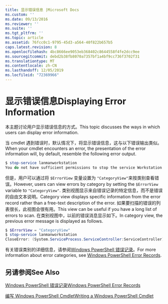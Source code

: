 ```yaml
---
title: 显示错误信息 |Microsoft Docs
ms.custom: ''
ms.date: 09/13/2016
ms.reviewer: ''
ms.suite: ''
ms.tgt_pltfrm: ''
ms.topic: article
ms.assetid: 76fcc0c1-9795-45d3-a564-40f822b657b5
caps.latest.revision: 8
ms.openlocfilehash: 4bc8666ee9053eb368402c8644558f4fe2dcc9ee
ms.sourcegitcommit: debd2b38fb8070a7357bf1a4bf9cc736f3702f31
ms.translationtype: MT
ms.contentlocale: zh-CN
ms.lasthandoff: 12/05/2019
ms.locfileid: "72369966"
---
```

# <a name="displaying-error-information"></a><span data-ttu-id="60b28-102">显示错误信息</span><span class="sxs-lookup"><span data-stu-id="60b28-102">Displaying Error Information</span></span>

<span data-ttu-id="60b28-103">本主题讨论用户显示错误信息的方式。</span><span class="sxs-lookup"><span data-stu-id="60b28-103">This topic discusses the ways in which users can display error information.</span></span>

<span data-ttu-id="60b28-104">当 cmdlet 遇到错误时，默认情况下，将显示错误信息，这与以下错误输出类似。</span><span class="sxs-lookup"><span data-stu-id="60b28-104">When your cmdlet encounters an error, the presentation of the error information will, by default, resemble the following error output.</span></span>

```powershell
$ stop-service lanmanworkstation
You do not have sufficient permissions to stop the service Workstation.
```

<span data-ttu-id="60b28-105">但是，用户可以通过将 `$ErrorView` 变量设置为 `"CategoryView"`来按类别查看错误。</span><span class="sxs-lookup"><span data-stu-id="60b28-105">However, users can view errors by category by setting the `$ErrorView` variable to `"CategoryView"`.</span></span> <span data-ttu-id="60b28-106">类别视图显示来自错误记录的特定信息，而不是错误的自由文本说明。</span><span class="sxs-lookup"><span data-stu-id="60b28-106">Category view displays specific information from the error record rather than a free-text description of the error.</span></span> <span data-ttu-id="60b28-107">如果要扫描的错误的列表很长，此视图会很有用。</span><span class="sxs-lookup"><span data-stu-id="60b28-107">This view can be useful if you have a long list of errors to scan.</span></span> <span data-ttu-id="60b28-108">在类别视图中，以前的错误消息显示如下。</span><span class="sxs-lookup"><span data-stu-id="60b28-108">In category view, the previous error message is displayed as follows.</span></span>

```powershell
$ $ErrorView = "CategoryView"
$ stop-service lanmanworkstation
CloseError: (System.ServiceProcess.ServiceController:ServiceController) [stop-service], ServiceCommandException
```

<span data-ttu-id="60b28-109">有关错误类别的详细信息，请参阅[Windows PowerShell 错误记录](./windows-powershell-error-records.md)。</span><span class="sxs-lookup"><span data-stu-id="60b28-109">For more information about error categories, see [Windows PowerShell Error Records](./windows-powershell-error-records.md).</span></span>

## <a name="see-also"></a><span data-ttu-id="60b28-110">另请参阅</span><span class="sxs-lookup"><span data-stu-id="60b28-110">See Also</span></span>

[<span data-ttu-id="60b28-111">Windows PowerShell 错误记录</span><span class="sxs-lookup"><span data-stu-id="60b28-111">Windows PowerShell Error Records</span></span>](./windows-powershell-error-records.md)

[<span data-ttu-id="60b28-112">编写 Windows PowerShell Cmdlet</span><span class="sxs-lookup"><span data-stu-id="60b28-112">Writing a Windows PowerShell Cmdlet</span></span>](./writing-a-windows-powershell-cmdlet.md)
